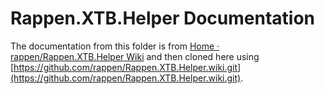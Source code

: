 # Rappen.XTB.Helper Documentation

The documentation from this folder is from [Home · rappen/Rappen.XTB.Helper Wiki](https://github.com/rappen/Rappen.XTB.Helper/wiki) and then cloned here using [https://github.com/rappen/Rappen.XTB.Helper.wiki.git](https://github.com/rappen/Rappen.XTB.Helper.wiki.git).
